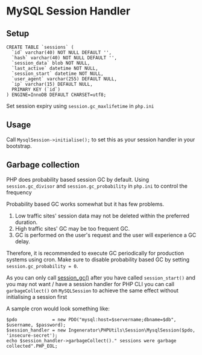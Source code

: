 MySQL Session Handler
=====================

Setup
-----

```
CREATE TABLE `sessions` (
  `id` varchar(40) NOT NULL DEFAULT '',
  `hash` varchar(40) NOT NULL DEFAULT '',
  `session_data` blob NOT NULL,
  `last_active` datetime NOT NULL,
  `session_start` datetime NOT NULL,
  `user_agent` varchar(255) DEFAULT NULL,
  `ip` varchar(15) DEFAULT NULL,
  PRIMARY KEY (`id`)
) ENGINE=InnoDB DEFAULT CHARSET=utf8;
```

Set session expiry using `session.gc_maxlifetime` in `php.ini`

Usage
-----

Call `MysqlSession->initialise();` to set this as your session handler
in your bootstrap.

Garbage collection
------------------

PHP does probability based session GC by default. Using
`session.gc_divisor` and `session.gc_probability` in `php.ini` to
control the frequency

Probability based GC works somewhat but it has few problems.
1) Low traffic sites' session data may not be deleted within the
preferred duration.
2) High traffic sites' GC may be too frequent GC.
3) GC is performed on the user's request and the user will experience a
 GC delay.

Therefore, it is recommended to execute GC periodically for production
systems using cron. Make sure to disable probability based GC by
setting `session.gc_probability = 0`.

As you can only call [session_gc()](http://php.net/manual/en/function.session-gc.php)
after you have called `session_start()` and you may not want / have a
session handler for PHP CLI you can call `garbageCollect()` on
`MySQLSession` to achieve the same effect without initialising a
session first

A sample cron would look something like:
```
$pdo             = new PDO("mysql:host=$servername;dbname=$db", $username, $password);
$session_handler = new Ingenerator\PHPUtils\Session\MysqlSession($pdo, 'insecure-secret');
echo $session_handler->garbageCollect()." sessions were garbage collected".PHP_EOL;
```
